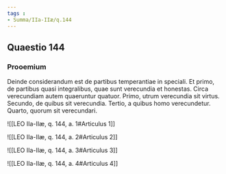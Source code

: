 ```yaml
---
tags : 
- Summa/IIa-IIæ/q.144
---
```


## Quaestio 144

### Prooemium

Deinde considerandum est de partibus temperantiae in speciali. Et primo, de partibus quasi integralibus, quae sunt verecundia et honestas. Circa verecundiam autem quaeruntur quatuor. Primo, utrum verecundia sit virtus. Secundo, de quibus sit verecundia. Tertio, a quibus homo verecundetur. Quarto, quorum sit verecundari.

![[LEO IIa-IIæ, q. 144, a. 1#Articulus 1]]

![[LEO IIa-IIæ, q. 144, a. 2#Articulus 2]]

![[LEO IIa-IIæ, q. 144, a. 3#Articulus 3]]

![[LEO IIa-IIæ, q. 144, a. 4#Articulus 4]]

